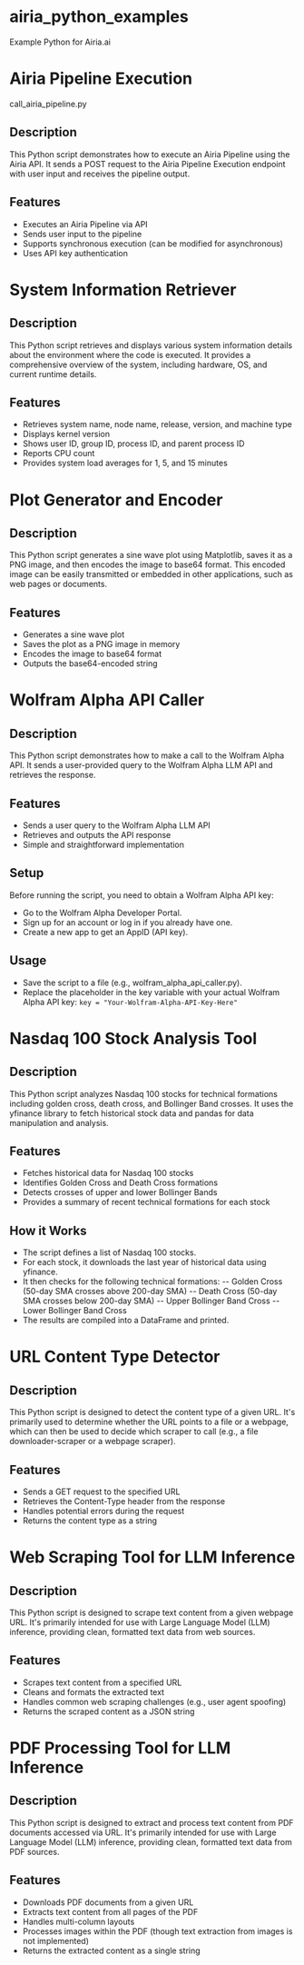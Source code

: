 # airia_python_examples
Example Python for Airia.ai

# Airia Pipeline Execution
call_airia_pipeline.py  
  
## Description
This Python script demonstrates how to execute an Airia Pipeline using the Airia API. It sends a POST request to the Airia Pipeline Execution endpoint with user input and receives the pipeline output.

## Features
- Executes an Airia Pipeline via API
- Sends user input to the pipeline
- Supports synchronous execution (can be modified for asynchronous)
- Uses API key authentication

# System Information Retriever
## Description
This Python script retrieves and displays various system information details about the environment where the code is executed. It provides a comprehensive overview of the system, including hardware, OS, and current runtime details.
  
## Features
- Retrieves system name, node name, release, version, and machine type
- Displays kernel version
- Shows user ID, group ID, process ID, and parent process ID
- Reports CPU count
- Provides system load averages for 1, 5, and 15 minutes

# Plot Generator and Encoder
## Description
This Python script generates a sine wave plot using Matplotlib, saves it as a PNG image, and then encodes the image to base64 format. This encoded image can be easily transmitted or embedded in other applications, such as web pages or documents.
  
## Features
- Generates a sine wave plot
- Saves the plot as a PNG image in memory
- Encodes the image to base64 format
- Outputs the base64-encoded string

# Wolfram Alpha API Caller
## Description
This Python script demonstrates how to make a call to the Wolfram Alpha API. It sends a user-provided query to the Wolfram Alpha LLM API and retrieves the response.
  
## Features
- Sends a user query to the Wolfram Alpha LLM API
- Retrieves and outputs the API response
- Simple and straightforward implementation
  
## Setup
Before running the script, you need to obtain a Wolfram Alpha API key:
- Go to the Wolfram Alpha Developer Portal.
- Sign up for an account or log in if you already have one.
- Create a new app to get an AppID (API key).
  
## Usage
- Save the script to a file (e.g., wolfram_alpha_api_caller.py).
- Replace the placeholder in the key variable with your actual Wolfram Alpha API key:
```key = "Your-Wolfram-Alpha-API-Key-Here"```
  
# Nasdaq 100 Stock Analysis Tool
## Description
This Python script analyzes Nasdaq 100 stocks for technical formations including golden cross, death cross, and Bollinger Band crosses. It uses the yfinance library to fetch historical stock data and pandas for data manipulation and analysis.
  
## Features
- Fetches historical data for Nasdaq 100 stocks
- Identifies Golden Cross and Death Cross formations
- Detects crosses of upper and lower Bollinger Bands
- Provides a summary of recent technical formations for each stock

## How it Works
- The script defines a list of Nasdaq 100 stocks.
- For each stock, it downloads the last year of historical data using yfinance.
- It then checks for the following technical formations:
-- Golden Cross (50-day SMA crosses above 200-day SMA)
-- Death Cross (50-day SMA crosses below 200-day SMA)
-- Upper Bollinger Band Cross
-- Lower Bollinger Band Cross
- The results are compiled into a DataFrame and printed.

# URL Content Type Detector
## Description
This Python script is designed to detect the content type of a given URL. It's primarily used to determine whether the URL points to a file or a webpage, which can then be used to decide which scraper to call (e.g., a file downloader-scraper or a webpage scraper).  
  
## Features
- Sends a GET request to the specified URL  
- Retrieves the Content-Type header from the response  
- Handles potential errors during the request  
- Returns the content type as a string  
  
# Web Scraping Tool for LLM Inference
## Description
This Python script is designed to scrape text content from a given webpage URL. It's primarily intended for use with Large Language Model (LLM) inference, providing clean, formatted text data from web sources.  
  
## Features  
- Scrapes text content from a specified URL  
- Cleans and formats the extracted text  
- Handles common web scraping challenges (e.g., user agent spoofing)  
- Returns the scraped content as a JSON string

# PDF Processing Tool for LLM Inference
## Description
This Python script is designed to extract and process text content from PDF documents accessed via URL. It's primarily intended for use with Large Language Model (LLM) inference, providing clean, formatted text data from PDF sources.  
  
## Features  
- Downloads PDF documents from a given URL  
- Extracts text content from all pages of the PDF  
- Handles multi-column layouts  
- Processes images within the PDF (though text extraction from images is not implemented)  
- Returns the extracted content as a single string  
